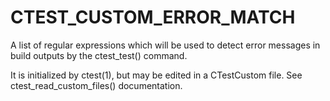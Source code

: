   

# CTEST_CUSTOM_ERROR_MATCH  
A list of regular expressions which will be used to detect error messages in
build outputs by the ctest_test() command.  

It is initialized by ctest(1), but may be edited in a CTestCustom
file. See ctest_read_custom_files() documentation.  

